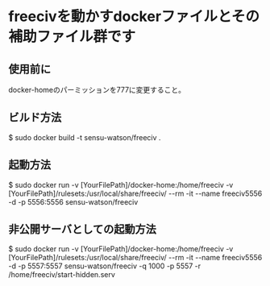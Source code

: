 # freecivを動かすdockerファイルとその補助ファイル群です

## 使用前に
docker-homeのパーミッションを777に変更すること。


## ビルド方法
$ sudo docker build -t sensu-watson/freeciv .

## 起動方法
$ sudo docker run -v [YourFilePath]/docker-home:/home/freeciv -v [YourFilePath]/rulesets:/usr/local/share/freeciv/ --rm -it --name freeciv5556 -d -p 5556:5556 sensu-watson/freeciv

## 非公開サーバとしての起動方法
$ sudo docker run -v [YourFilePath]/docker-home:/home/freeciv -v [YourFilePath]/rulesets:/usr/local/share/freeciv/ --rm -it --name freeciv5556 -d -p 5557:5557 sensu-watson/freeciv -q 1000 -p 5557 -r /home/freeciv/start-hidden.serv
